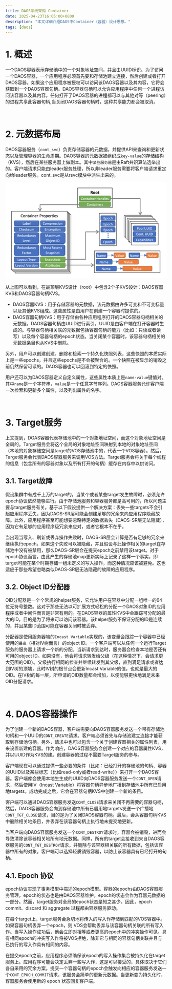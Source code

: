```yaml
---
title: DAOS系统架构-Container
date: 2025-04-23T16:05:00+0800
description: "本文详细介绍DAOS中Container（容器）设计思想。"
tags: [daos]
---
```


# 1. 概述
一个DAOS容器表示存储池中的一个对象地址空间，并且由UUID标识。为了访问一个DAOS容器，一个应用程序必须首先要和存储池建立连接，然后创建或者打开DAOS容器。如果这个应用程序被授权可以访问该DAOS容器以及其内容，它将会获取到一个DAOS容器句柄。DAOS容器句柄可以允许应用程序中任何一个进程访问该容器以及其内容。任何打开了DAOS容器的进程都可以与其他对等（peering）的进程共享此容器句柄,当关闭DAOS容器句柄时，这种共享能力都会被取消。

&nbsp;
&nbsp;
# 2. 元数据布局
DAOS容器服务（`cont_svc`）负责存储容器的元数据，并提供API来查询和更新状态以及管理容器的生命周期。DAOS容器的元数据被组织成`key-value`的存储结构（KVS），然后在某些服务器上做副本。其中`某些服务器`是由Raft共识算法选举出的。客户端请求只能由leader服务处理，所以非leader服务需要将客户端请求重定向给leader服务。cont_svc是从rsvc模块中派生出来的。

![container_meta_layout](https://raw.githubusercontent.com/henglgh/articles/main/static/images/container_meta_layout.png)

从上图可以看到，在最顶层KVS设计（root）中包含2个子KVS设计：DAOS容器KVS和DAOS容器句柄KVS。
- DAOS容器KVS：用于存储容器的元数据，该元数据由许多可变和不可变标量以及其他KVS组成。这些属性是由用户在创建一个容器时提供的。
- DAOS容器句柄KVS：用于存储由各种应用程序打开的DAOS容器句柄相关的元数据。DAOS容器句柄由UUID进行索引，UUID是由客户端在打开容器时生成的。与容器句柄相关联的元数据包括容器句柄的能力（比如：只读或者读写）以及每个容器句柄的epoch状态。当关闭某个容器时，该容器句柄相关的元数据条目也从KVS中删除。

另外，用户可以创建创建、删除和检索一个持久化快照列表，这些快照的本质实际上是一些epochs，并且这些epochs是不会被聚合的。一个快照在被显示的销毁之前仍然保留可读的。DAOS容器也可以回滚到特定的快照。

用户还可以为DAOS容器定义自定义属性，这些属性本质上是`name-value`键值对。其中`name`是一个字符串，`value`是一个任意字节序列。DAOS容器服务允许客户端一次检索和更新多个属性，以及列出属性的名字。

&nbsp;
&nbsp;
# 3. Target服务
上文提到，DOAS容器代表存储池中的一个对象地址空间，而这个对象地址空间是全局的。Target服务会将这个全局的对象地址空间映射到本地的对象地址空间（本地的对象存储空间是target的VOS存储池中的，代表一个VOS容器）。然后，Target服务会代表DAOS容器服务来调用VOS方法。Target服务会将关于每个线程的信息（包含所有的容器对象以及所有打开的句柄）缓存在内存中以供访问。

## 3.1. Target故障
假设集群中有成千上万的target的，当某个或者某些target发生故障时，必须允许epoch协议依然能够进行。由于存储池服务和容器服务都是高可用的，所以问题主要与target服务有关。基于以下假设提供一个解决方案：丢失一些targets不会引起应用程序丢失，因为DAOS-SR层可能会创建足够的冗余来向应用程序隐藏故障。此外，应用程序甚至可能想要忽略特定的数据丢失（DAOS-SR层无法隐藏），因为它有足够的应用程序级冗余来应对，或者它根本不在乎。

当出现当写入、刷新或丢弃操作失败时，DAOS-SR层会计算是否有足够的冗余来继续执行epoch。如果这个失败可以被隐藏，并且假设与此操作相关的target在存储池中没有被禁用，那么DAOS-SR层会在提交epoch之前禁用该target。对于epoch协议而言，由此产生的存储池map更新实际上记录了这样一个事实，即target可能在某个时期存储一组未定义的写入操作，而这种情况应该被避免。这也适应于那些希望忽略类似DAOS-SR层无法隐藏的故障的应用程序。

## 3.2. Object ID分配器
OID分配器是一个个常规的helper服务，它允许用户在容器中分配一组唯一的64位无符号整数。这对于那些无法以可扩展方式轻松的分配一个DAOS对象ID的应用程序或者中间件而言是非常有用的。在DAOS容器的属性KVS中会跟踪可分配的最大的ID，目的是为了将来可以访问该容器。该helper服务不保证分配的ID是连续的，并且某些ID范围可能在容器关闭时被丢弃。

分配器是使用服务器端的`Incast Variable`实现的，该变量会跟踪一个容器中已经使用的`最高`（相对IV树而言）的object ID。一个客户端可以从任何一个运行Target服务的服务器上请求一个新的分配。当新请求到达时，服务器会检查本地是否还有可用的object ID。如果没有，他会将请求转发给父级（在这种情况下，会请求更大范围的OID）。父级执行相同的检查并继续转发到其父级，直到满足请求或者达到IV树的顶端，此时IV树的根节点会更新Incast Variable的值，也就是最大的OID。在IV树的每一层，所申请的OID数量都会增加，以便能够更快地满足未来OID分配请求。

&nbsp;
&nbsp;
# 4. DAOS容器操作
为了创建一个新的DAOS容器，客户端需要向DAOS容器服务发送一个带有存储池句柄和一个UUID的`CONT_CREATE`请求。客户端必须首先与存储池建立连接才能获取到存储池句柄。另外，请求中也可以包含一个关于创建容器相关的属性列表，用来设置新建的容器。作为响应，DAOS容器服务会创建一个对应的容器属性KVS，并以UUID作为KVS的建。创建容器的过程不需要Target服务的参与。

客户端现在可以通过提供一些必要的条件（比如：已经打开的存储池的句柄、容器的UUID以及某些标志（比如read-only或者read-write））来打开一个DAOS容器。客户端库会使用本地生生成的UUID向DAOS容器服务发送一个`CONT_OPEN`请求，然后使用IV（Incast Variable）将容器句柄异步地广播到存储池中所有已启用地targets。成功完成之后，它会在容器句柄KVS中创建一个新的条目。

客户端可以通过DAOS容器服务发送`CONT_CLOSE`请求来关闭不再需要的容器句柄，然后，DAOS容器服务会向到存储池中所有已启用地targets发送一个广播地`CONT_TGT_CLOSE`请求，目的是为了关闭DAOS容器句柄。最后，会从容器句柄KVS中删除相关地条目，并丢弃在该容器句柄上执行地未提交地更新。

当客户端向DAOS容器服务发送一个`CONT_DESTROY`请求时，容器会被销毁，进而会导致清除该容器相关地所有地元数据。同样，所有的target会接收到来自DAOS容器服务的`CONT_TGT_DESTROY`请求，并删除与该容器相关联的所有数据，包括该容器中所有的对象。客户端可以选择轻质销毁容器，以防止该容器具有已经打开的句柄。

## 4.1. Epoch 协议
epoch协议实现了事务模型中描述的epoch模型。容器的epochs由DAOS容器服务管理，epoch的状态也是由DAOS容器维护。epoch的状态会作为容器元数据的一部分。然而，target服务对全局的epoch状态是知之甚少。因此，epoch commit、discard 和 aggregate 过程都由容器服务驱动。

在每个target上，target服务会急切地将传入的写入作存储到匹配的VOS容器中。如果容器句柄丢弃一个epoch，则 VOS会帮助丢弃与该容器句柄关联的所有写入作。当写入操作成功后，他会立即对相等或者更高的epoch中的冲突操作可见。具有相同epoch的冲突写入作将被VOS拒绝，除非它与相同的容器句柄关联并且与已执行的写入作具有相同的内容。

在提交epoch之前，应用程序必须确保该epoch的写入操作集合被持久化在target服务上。应用程序可能会决定丢弃一些写入作，这是可以接受的，具体取决于它们各自采用的冗余方案。提交一个容器句柄的epoch会触发向相应的容器服务发送一个`CONT_EPOCH_COMMIT`请求，该服务会简单的更新元数据。当更新变为持久化时，容器服务会使用新的 epoch 状态回复客户端。